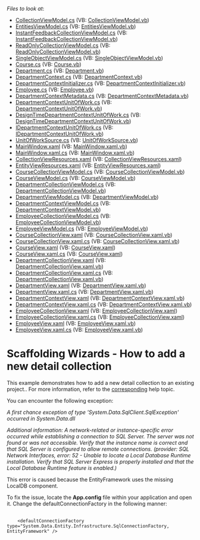 <!-- default file list -->
*Files to look at*:

* [CollectionViewModel.cs](./CS/Scaffolding.DetailCollections/Common/CollectionViewModel.cs) (VB: [CollectionViewModel.vb](./VB/Scaffolding.DetailCollections/Common/CollectionViewModel.vb))
* [EntitiesViewModel.cs](./CS/Scaffolding.DetailCollections/Common/EntitiesViewModel.cs) (VB: [EntitiesViewModel.vb](./VB/Scaffolding.DetailCollections/Common/EntitiesViewModel.vb))
* [InstantFeedbackCollectionViewModel.cs](./CS/Scaffolding.DetailCollections/Common/InstantFeedbackCollectionViewModel.cs) (VB: [InstantFeedbackCollectionViewModel.vb](./VB/Scaffolding.DetailCollections/Common/InstantFeedbackCollectionViewModel.vb))
* [ReadOnlyCollectionViewModel.cs](./CS/Scaffolding.DetailCollections/Common/ReadOnlyCollectionViewModel.cs) (VB: [ReadOnlyCollectionViewModel.vb](./VB/Scaffolding.DetailCollections/Common/ReadOnlyCollectionViewModel.vb))
* [SingleObjectViewModel.cs](./CS/Scaffolding.DetailCollections/Common/SingleObjectViewModel.cs) (VB: [SingleObjectViewModel.vb](./VB/Scaffolding.DetailCollections/Common/SingleObjectViewModel.vb))
* [Course.cs](./CS/Scaffolding.DetailCollections/Data/Course.cs) (VB: [Course.vb](./VB/Scaffolding.DetailCollections/Data/Course.vb))
* [Department.cs](./CS/Scaffolding.DetailCollections/Data/Department.cs) (VB: [Department.vb](./VB/Scaffolding.DetailCollections/Data/Department.vb))
* [DepartmentContext.cs](./CS/Scaffolding.DetailCollections/Data/DepartmentContext.cs) (VB: [DepartmentContext.vb](./VB/Scaffolding.DetailCollections/Data/DepartmentContext.vb))
* [DepartmentContextInitializer.cs](./CS/Scaffolding.DetailCollections/Data/DepartmentContextInitializer.cs) (VB: [DepartmentContextInitializer.vb](./VB/Scaffolding.DetailCollections/Data/DepartmentContextInitializer.vb))
* [Employee.cs](./CS/Scaffolding.DetailCollections/Data/Employee.cs) (VB: [Employee.vb](./VB/Scaffolding.DetailCollections/Data/Employee.vb))
* [DepartmentContextMetadata.cs](./CS/Scaffolding.DetailCollections/DepartmentContextDataModel/DepartmentContextMetadata.cs) (VB: [DepartmentContextMetadata.vb](./VB/Scaffolding.DetailCollections/DepartmentContextDataModel/DepartmentContextMetadata.vb))
* [DepartmentContextUnitOfWork.cs](./CS/Scaffolding.DetailCollections/DepartmentContextDataModel/DepartmentContextUnitOfWork.cs) (VB: [DepartmentContextUnitOfWork.vb](./VB/Scaffolding.DetailCollections/DepartmentContextDataModel/DepartmentContextUnitOfWork.vb))
* [DesignTimeDepartmentContextUnitOfWork.cs](./CS/Scaffolding.DetailCollections/DepartmentContextDataModel/DesignTimeDepartmentContextUnitOfWork.cs) (VB: [DesignTimeDepartmentContextUnitOfWork.vb](./VB/Scaffolding.DetailCollections/DepartmentContextDataModel/DesignTimeDepartmentContextUnitOfWork.vb))
* [IDepartmentContextUnitOfWork.cs](./CS/Scaffolding.DetailCollections/DepartmentContextDataModel/IDepartmentContextUnitOfWork.cs) (VB: [IDepartmentContextUnitOfWork.vb](./VB/Scaffolding.DetailCollections/DepartmentContextDataModel/IDepartmentContextUnitOfWork.vb))
* [UnitOfWorkSource.cs](./CS/Scaffolding.DetailCollections/DepartmentContextDataModel/UnitOfWorkSource.cs) (VB: [UnitOfWorkSource.vb](./VB/Scaffolding.DetailCollections/DepartmentContextDataModel/UnitOfWorkSource.vb))
* [MainWindow.xaml](./CS/Scaffolding.DetailCollections/MainWindow.xaml) (VB: [MainWindow.xaml.vb](./VB/Scaffolding.DetailCollections/MainWindow.xaml.vb))
* [MainWindow.xaml.cs](./CS/Scaffolding.DetailCollections/MainWindow.xaml.cs) (VB: [MainWindow.xaml.vb](./VB/Scaffolding.DetailCollections/MainWindow.xaml.vb))
* [CollectionViewResources.xaml](./CS/Scaffolding.DetailCollections/Resources/CollectionViewResources.xaml) (VB: [CollectionViewResources.xaml](./VB/Scaffolding.DetailCollections/Resources/CollectionViewResources.xaml))
* [EntityViewResources.xaml](./CS/Scaffolding.DetailCollections/Resources/EntityViewResources.xaml) (VB: [EntityViewResources.xaml](./VB/Scaffolding.DetailCollections/Resources/EntityViewResources.xaml))
* [CourseCollectionViewModel.cs](./CS/Scaffolding.DetailCollections/ViewModels/Course/CourseCollectionViewModel.cs) (VB: [CourseCollectionViewModel.vb](./VB/Scaffolding.DetailCollections/ViewModels/Course/CourseCollectionViewModel.vb))
* [CourseViewModel.cs](./CS/Scaffolding.DetailCollections/ViewModels/Course/CourseViewModel.cs) (VB: [CourseViewModel.vb](./VB/Scaffolding.DetailCollections/ViewModels/Course/CourseViewModel.vb))
* [DepartmentCollectionViewModel.cs](./CS/Scaffolding.DetailCollections/ViewModels/Department/DepartmentCollectionViewModel.cs) (VB: [DepartmentCollectionViewModel.vb](./VB/Scaffolding.DetailCollections/ViewModels/Department/DepartmentCollectionViewModel.vb))
* [DepartmentViewModel.cs](./CS/Scaffolding.DetailCollections/ViewModels/Department/DepartmentViewModel.cs) (VB: [DepartmentViewModel.vb](./VB/Scaffolding.DetailCollections/ViewModels/Department/DepartmentViewModel.vb))
* [DepartmentContextViewModel.cs](./CS/Scaffolding.DetailCollections/ViewModels/DepartmentContextViewModel.cs) (VB: [DepartmentContextViewModel.vb](./VB/Scaffolding.DetailCollections/ViewModels/DepartmentContextViewModel.vb))
* [EmployeeCollectionViewModel.cs](./CS/Scaffolding.DetailCollections/ViewModels/Employee/EmployeeCollectionViewModel.cs) (VB: [EmployeeCollectionViewModel.vb](./VB/Scaffolding.DetailCollections/ViewModels/Employee/EmployeeCollectionViewModel.vb))
* [EmployeeViewModel.cs](./CS/Scaffolding.DetailCollections/ViewModels/Employee/EmployeeViewModel.cs) (VB: [EmployeeViewModel.vb](./VB/Scaffolding.DetailCollections/ViewModels/Employee/EmployeeViewModel.vb))
* [CourseCollectionView.xaml](./CS/Scaffolding.DetailCollections/Views/Course/CourseCollectionView.xaml) (VB: [CourseCollectionView.xaml.vb](./VB/Scaffolding.DetailCollections/Views/Course/CourseCollectionView.xaml.vb))
* [CourseCollectionView.xaml.cs](./CS/Scaffolding.DetailCollections/Views/Course/CourseCollectionView.xaml.cs) (VB: [CourseCollectionView.xaml.vb](./VB/Scaffolding.DetailCollections/Views/Course/CourseCollectionView.xaml.vb))
* [CourseView.xaml](./CS/Scaffolding.DetailCollections/Views/Course/CourseView.xaml) (VB: [CourseView.xaml](./VB/Scaffolding.DetailCollections/Views/Course/CourseView.xaml))
* [CourseView.xaml.cs](./CS/Scaffolding.DetailCollections/Views/Course/CourseView.xaml.cs) (VB: [CourseView.xaml](./VB/Scaffolding.DetailCollections/Views/Course/CourseView.xaml))
* [DepartmentCollectionView.xaml](./CS/Scaffolding.DetailCollections/Views/Department/DepartmentCollectionView.xaml) (VB: [DepartmentCollectionView.xaml.vb](./VB/Scaffolding.DetailCollections/Views/Department/DepartmentCollectionView.xaml.vb))
* [DepartmentCollectionView.xaml.cs](./CS/Scaffolding.DetailCollections/Views/Department/DepartmentCollectionView.xaml.cs) (VB: [DepartmentCollectionView.xaml.vb](./VB/Scaffolding.DetailCollections/Views/Department/DepartmentCollectionView.xaml.vb))
* [DepartmentView.xaml](./CS/Scaffolding.DetailCollections/Views/Department/DepartmentView.xaml) (VB: [DepartmentView.xaml.vb](./VB/Scaffolding.DetailCollections/Views/Department/DepartmentView.xaml.vb))
* [DepartmentView.xaml.cs](./CS/Scaffolding.DetailCollections/Views/Department/DepartmentView.xaml.cs) (VB: [DepartmentView.xaml.vb](./VB/Scaffolding.DetailCollections/Views/Department/DepartmentView.xaml.vb))
* [DepartmentContextView.xaml](./CS/Scaffolding.DetailCollections/Views/DepartmentContextView.xaml) (VB: [DepartmentContextView.xaml.vb](./VB/Scaffolding.DetailCollections/Views/DepartmentContextView.xaml.vb))
* [DepartmentContextView.xaml.cs](./CS/Scaffolding.DetailCollections/Views/DepartmentContextView.xaml.cs) (VB: [DepartmentContextView.xaml.vb](./VB/Scaffolding.DetailCollections/Views/DepartmentContextView.xaml.vb))
* [EmployeeCollectionView.xaml](./CS/Scaffolding.DetailCollections/Views/Employee/EmployeeCollectionView.xaml) (VB: [EmployeeCollectionView.xaml](./VB/Scaffolding.DetailCollections/Views/Employee/EmployeeCollectionView.xaml))
* [EmployeeCollectionView.xaml.cs](./CS/Scaffolding.DetailCollections/Views/Employee/EmployeeCollectionView.xaml.cs) (VB: [EmployeeCollectionView.xaml](./VB/Scaffolding.DetailCollections/Views/Employee/EmployeeCollectionView.xaml))
* [EmployeeView.xaml](./CS/Scaffolding.DetailCollections/Views/Employee/EmployeeView.xaml) (VB: [EmployeeView.xaml.vb](./VB/Scaffolding.DetailCollections/Views/Employee/EmployeeView.xaml.vb))
* [EmployeeView.xaml.cs](./CS/Scaffolding.DetailCollections/Views/Employee/EmployeeView.xaml.cs) (VB: [EmployeeView.xaml.vb](./VB/Scaffolding.DetailCollections/Views/Employee/EmployeeView.xaml.vb))
<!-- default file list end -->
# Scaffolding Wizards - How to add a new detail collection


<p>This example demonstrates how to add a new detail collection to an existing project.. For more information, refer to the <a href="https://documentation.devexpress.com/#WPF/CustomDocument17156">corresponding</a> help topic.</p>
<p>You can encounter the following exception:</p>
<p><em>A first chance exception of type 'System.Data.SqlClient.SqlException' occurred in System.Data.dll</em></p>
<p><em>Additional information: A network-related or instance-specific error occurred while establishing a connection to SQL Server. The server was not found or was not accessible. Verify that the instance name is correct and that SQL Server is configured to allow remote connections. (provider: SQL Network Interfaces, error: 52 - Unable to locate a Local Database Runtime installation. Verify that SQL Server Express is properly installed and that the Local Database Runtime feature is enabled.)</em></p>
<p>This error is caused because the EntityFramework uses the missing LocalDB component.</p>
<p>To fix the issue, locate the <strong>App.config</strong> file within your application and open it. Change the defaultConnectionFactory in the following manner:<br /><br /></p>


```xaml
    <defaultConnectionFactory type="System.Data.Entity.Infrastructure.SqlConnectionFactory, EntityFramework" /> 
```



<br/>


